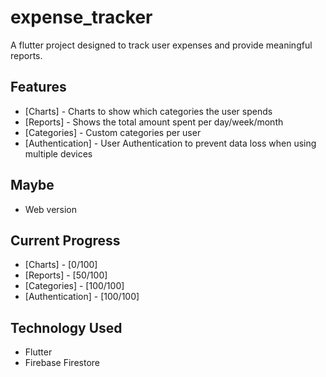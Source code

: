 # expense_tracker

A flutter project designed to track user expenses and provide meaningful reports.

## Features
 - [Charts] - Charts to show which categories the user spends
 - [Reports] - Shows the total amount spent per day/week/month
 - [Categories] - Custom categories per user
 - [Authentication] - User Authentication to prevent data loss when using multiple devices

## Maybe
 - Web version

## Current Progress
 - [Charts] - [0/100]
 - [Reports] - [50/100]
 - [Categories] - [100/100]
 - [Authentication] - [100/100]

## Technology Used
- Flutter
- Firebase Firestore




